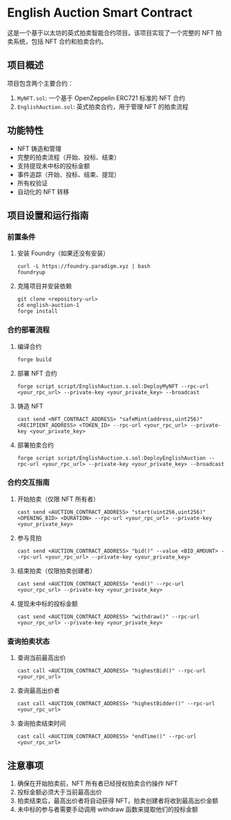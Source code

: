 # English Auction Smart Contract

这是一个基于以太坊的英式拍卖智能合约项目。该项目实现了一个完整的 NFT 拍卖系统，包括 NFT 合约和拍卖合约。

## 项目概述

项目包含两个主要合约：

1. `MyNFT.sol`: 一个基于 OpenZeppelin ERC721 标准的 NFT 合约
2. `EnglishAuction.sol`: 英式拍卖合约，用于管理 NFT 的拍卖流程

## 功能特性

- NFT 铸造和管理
- 完整的拍卖流程（开始、投标、结束）
- 支持提现未中标的投标金额
- 事件追踪（开始、投标、结束、提现）
- 所有权验证
- 自动化的 NFT 转移

## 项目设置和运行指南

### 前置条件

1. 安装 Foundry（如果还没有安装）

   ```shell
   curl -L https://foundry.paradigm.xyz | bash
   foundryup
   ```

2. 克隆项目并安装依赖

   ```shell
   git clone <repository-url>
   cd english-auction-1
   forge install
   ```

### 合约部署流程

1. 编译合约

   ```shell
   forge build
   ```

2. 部署 NFT 合约

   ```shell
   forge script script/EnglishAuction.s.sol:DeployMyNFT --rpc-url <your_rpc_url> --private-key <your_private_key> --broadcast
   ```

3. 铸造 NFT

   ```shell
   cast send <NFT_CONTRACT_ADDRESS> "safeMint(address,uint256)" <RECIPIENT_ADDRESS> <TOKEN_ID> --rpc-url <your_rpc_url> --private-key <your_private_key>
   ```

4. 部署拍卖合约

   ```shell
   forge script script/EnglishAuction.s.sol:DeployEnglishAuction --rpc-url <your_rpc_url> --private-key <your_private_key> --broadcast
   ```

### 合约交互指南

1. 开始拍卖（仅限 NFT 所有者）

   ```shell
   cast send <AUCTION_CONTRACT_ADDRESS> "start(uint256,uint256)" <OPENING_BID> <DURATION> --rpc-url <your_rpc_url> --private-key <your_private_key>
   ```

2. 参与竞拍

   ```shell
   cast send <AUCTION_CONTRACT_ADDRESS> "bid()" --value <BID_AMOUNT> --rpc-url <your_rpc_url> --private-key <your_private_key>
   ```

3. 结束拍卖（仅限拍卖创建者）

   ```shell
   cast send <AUCTION_CONTRACT_ADDRESS> "end()" --rpc-url <your_rpc_url> --private-key <your_private_key>
   ```

4. 提现未中标的投标金额

   ```shell
   cast send <AUCTION_CONTRACT_ADDRESS> "withdraw()" --rpc-url <your_rpc_url> --private-key <your_private_key>
   ```

### 查询拍卖状态

1. 查询当前最高出价

   ```shell
   cast call <AUCTION_CONTRACT_ADDRESS> "highestBid()" --rpc-url <your_rpc_url>
   ```

2. 查询最高出价者

   ```shell
   cast call <AUCTION_CONTRACT_ADDRESS> "highestBidder()" --rpc-url <your_rpc_url>
   ```

3. 查询拍卖结束时间

   ```shell
   cast call <AUCTION_CONTRACT_ADDRESS> "endTime()" --rpc-url <your_rpc_url>
   ```

## 注意事项

1. 确保在开始拍卖前，NFT 所有者已经授权拍卖合约操作 NFT
2. 投标金额必须大于当前最高出价
3. 拍卖结束后，最高出价者将自动获得 NFT，拍卖创建者将收到最高出价金额
4. 未中标的参与者需要手动调用 withdraw 函数来提取他们的投标金额
